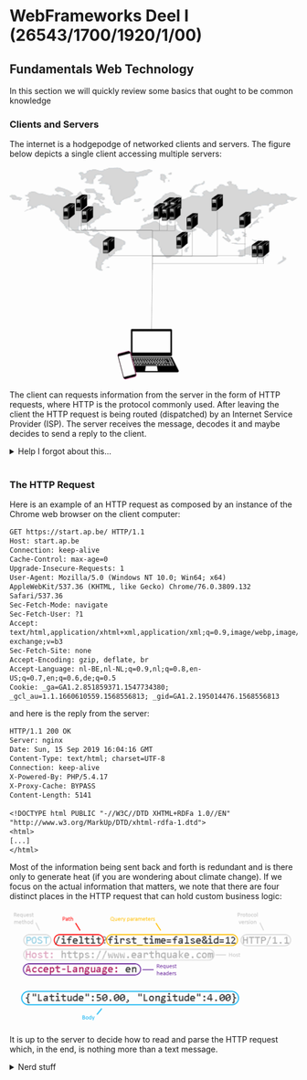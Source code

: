 # WebFrameworks Deel I (26543/1700/1920/1/00)

## Fundamentals Web Technology

In this section we will quickly review some basics that ought to be common knowledge

### Clients and Servers

The internet is a hodgepodge of networked clients and servers. The figure below depicts a single client accessing multiple servers:

![Internet as a network](Media/Servers.png)

The client can requests information from the server in the form of HTTP requests, where HTTP is the protocol commonly used. After leaving the client the HTTP request is being routed (dispatched) by an Internet Service Provider (ISP). The server receives the message, decodes it and maybe decides to send a reply to the client.

<details><summary>Help I forgot about this&hellip;</summary>Information endpoints are called sockets and the <a href="https://en.wikipedia.org/wiki/Network_socket">Wikipedia page for 'Network socket'</a> is the best way to refresh your memory on the topic of clients and servers.</details><br>

### The HTTP Request

Here is an example of an HTTP request as composed by an instance of the Chrome web browser on the client computer:

```http
GET https://start.ap.be/ HTTP/1.1
Host: start.ap.be
Connection: keep-alive
Cache-Control: max-age=0
Upgrade-Insecure-Requests: 1
User-Agent: Mozilla/5.0 (Windows NT 10.0; Win64; x64) AppleWebKit/537.36 (KHTML, like Gecko) Chrome/76.0.3809.132 Safari/537.36
Sec-Fetch-Mode: navigate
Sec-Fetch-User: ?1
Accept: text/html,application/xhtml+xml,application/xml;q=0.9,image/webp,image/apng,*/*;q=0.8,application/signed-exchange;v=b3
Sec-Fetch-Site: none
Accept-Encoding: gzip, deflate, br
Accept-Language: nl-BE,nl-NL;q=0.9,nl;q=0.8,en-US;q=0.7,en;q=0.6,de;q=0.5
Cookie: _ga=GA1.2.851859371.1547734380; _gcl_au=1.1.1660610559.1568556813; _gid=GA1.2.195014476.1568556813
```

and here is the reply from the server:

```http
HTTP/1.1 200 OK
Server: nginx
Date: Sun, 15 Sep 2019 16:04:16 GMT
Content-Type: text/html; charset=UTF-8
Connection: keep-alive
X-Powered-By: PHP/5.4.17
X-Proxy-Cache: BYPASS
Content-Length: 5141

<!DOCTYPE html PUBLIC "-//W3C//DTD XHTML+RDFa 1.0//EN" "http://www.w3.org/MarkUp/DTD/xhtml-rdfa-1.dtd">
<html>
[...]
</html>
```

Most of the information being sent back and forth is redundant and is there only to generate heat (if you are wondering about climate change). If we focus on the actual information that matters, we note that there are four distinct places in the HTTP request that can hold custom business logic:

![Places in HTTP request that can hold information](Media/HTTP_Request.png)

It is up to the server to decide how to read and parse the HTTP request which, in the end, is nothing more than a text message.

<details><summary>Nerd stuff</summary>
Interested in learning about the dynamics of client-server communincation? Here is how you can quickly setup a server and client in python so that you retain full control of the messaging process:

```python (server)
#!/usr/bin/env python3

import socket

HOST = '127.0.0.1'  # Standard loopback interface address (localhost)
PORT = 65432        # Port to listen on (non-privileged ports are > 1023)

with socket.socket(socket.AF_INET, socket.SOCK_STREAM) as s:
    s.bind((HOST, PORT))
    s.listen()
    conn, addr = s.accept()
    with conn:
        print('Connected by', addr)
        while True:
            data = conn.recv(1024)
            if not data:
                break
            conn.sendall(data)
```

```python (client)
#!/usr/bin/env python3

import socket

HOST = '127.0.0.1'  # The server's hostname or IP address
PORT = 65432        # The port used by the server

with socket.socket(socket.AF_INET, socket.SOCK_STREAM) as s:
    s.connect((HOST, PORT))
    s.sendall(b'Hello, world')
    data = s.recv(1024)

print('Received', repr(data))
```

For more details visit [this page](https://realpython.com/python-sockets/#echo-client). We will see a "Hello world" example in Node.js later in this course.
</details><br/>

